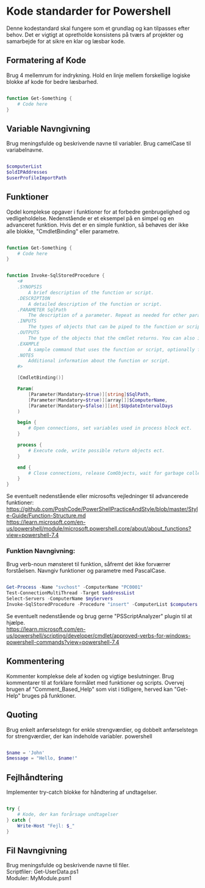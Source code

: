 # Kode standarder for Powershell
Denne kodestandard skal fungere som et grundlag og kan tilpasses efter behov.
Det er vigtigt at opretholde konsistens på tværs af projekter og samarbejde for at sikre en klar og læsbar kode.



## Formatering af Kode
Brug 4 mellemrum for indrykning.
Hold en linje mellem forskellige logiske blokke af kode for bedre læsbarhed.

```PowerShell

function Get-Something {
    # Code here
}

```


## Variable Navngivning
Brug meningsfulde og beskrivende navne til variabler.
Brug camelCase til variabelnavne.

```PowerShell

$computerList
$oldIPAddresses
$userProfileImportPath

```

## Funktioner
Opdel komplekse opgaver i funktioner for at forbedre genbrugelighed og vedligeholdelse.
Nedenstående er et eksempel på en simpel og en advanceret funktion.
Hvis det er en simple funktion, så behøves der ikke alle blokke, "CmdletBinding" eller parametre.

```PowerShell

function Get-Something {
    # Code here
}

```

```PowerShell

function Invoke-SqlStoredProcedure {
    <#
    .SYNOPSIS
        A brief description of the function or script.
    .DESCRIPTION 
        A detailed description of the function or script.
    .PARAMETER SqlPath
        The description of a parameter. Repeat as needed for other parameters.
    .INPUTS
        The types of objects that can be piped to the function or script. You can also include a description of the input objects.
    .OUTPUTS
        The type of the objects that the cmdlet returns. You can also include a description of the returned objects.
    .EXAMPLE
        A sample command that uses the function or script, optionally followed by sample output and a description.
    .NOTES
        Additional information about the function or script.
    #>

    [CmdletBinding()]

    Param(
        [Parameter(Mandatory=$true)][string]$SqlPath,
        [Parameter(Mandatory=$true)][array[]]$ComputerName,
        [Parameter(Mandatory=$false)][int]$UpdateIntervalDays
    )

    begin {
        # Open connections, set variables used in process block ect.
    }

    process {
        # Execute code, write possible return objects ect.
    }

    end {
        # Close connections, release ComObjects, wait for garbage collector ect.
    }
}

```

Se eventuelt nedenstående eller microsofts vejledninger til advancerede funktioner:
https://github.com/PoshCode/PowerShellPracticeAndStyle/blob/master/Style-Guide/Function-Structure.md  
https://learn.microsoft.com/en-us/powershell/module/microsoft.powershell.core/about/about_functions?view=powershell-7.4  


### Funktion Navngivning:
Brug verb-noun mønsteret til funktion, såfremt det ikke forværrer forståelsen.
Navngiv funktioner og parametre med PascalCase.

```PowerShell

Get-Process -Name "svchost" -ComputerName "PC0001"
Test-ConnectionMultiThread -Target $addressList
Select-Servers -ComputerName $myServers
Invoke-SqlStoredProcedure -Procedure "insert" -ComputerList $computers

```

Se eventuelt nedenstående og brug gerne "PSScriptAnalyzer" plugin til at hjælpe.  
https://learn.microsoft.com/en-us/powershell/scripting/developer/cmdlet/approved-verbs-for-windows-powershell-commands?view=powershell-7.4



## Kommentering
Kommenter komplekse dele af koden og vigtige beslutninger. Brug kommentarer til at forklare formålet med funktioner og scripts.
Overvej brugen af "Comment_Based_Help" som vist i tidligere, herved kan "Get-Help" bruges på funktioner.


## Quoting
Brug enkelt anførselstegn for enkle strengværdier, og dobbelt anførselstegn for strengværdier, der kan indeholde variabler.
powershell

```PowerShell

$name = 'John'
$message = "Hello, $name!"

```


## Fejlhåndtering
Implementer try-catch blokke for håndtering af undtagelser.

```PowerShell

try {
    # Kode, der kan forårsage undtagelser
} catch {
    Write-Host "Fejl: $_"
}

```


## Fil Navngivning
Brug meningsfulde og beskrivende navne til filer.  
Scriptfiler: Get-UserData.ps1  
Moduler: MyModule.psm1  
